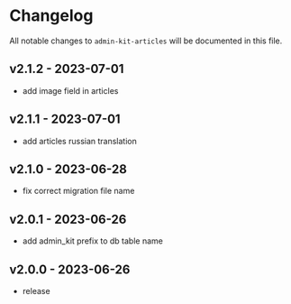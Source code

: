 # Changelog

All notable changes to `admin-kit-articles` will be documented in this file.

## v2.1.2 - 2023-07-01

- add image field in articles

## v2.1.1 - 2023-07-01

- add articles russian translation

## v2.1.0 - 2023-06-28

- fix correct migration file name

## v2.0.1 - 2023-06-26

- add admin_kit prefix to db table name

## v2.0.0 - 2023-06-26

- release

